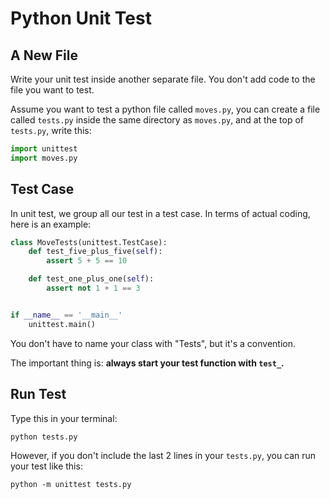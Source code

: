 # Python Unit Test

## A New File

Write your unit test inside another separate file. You don't add code to the file you want to test.

Assume you want to test a python file called `moves.py`, you can create a file called `tests.py` inside the same directory as `moves.py`, and at the top of `tests.py`, write this:

```python
import unittest
import moves.py
```

## Test Case
In unit test, we group all our test in a test case. In terms of actual coding, here is an example:

```python
class MoveTests(unittest.TestCase):
    def test_five_plus_five(self):
        assert 5 + 5 == 10

    def test_one_plus_one(self):
        assert not 1 + 1 == 3


if __name__ == '__main__'
    unittest.main()
``` 

You don't have to name your class with "Tests", but it's a convention.

The important thing is: **always start your test function with `test_`.**

## Run Test
Type this in your terminal:

```
python tests.py
```

However, if you don't include the last 2 lines in your `tests.py`, you can run your test like this:

```
python -m unittest tests.py
```
